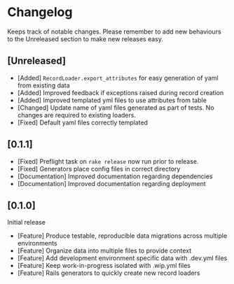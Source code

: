 # Changelog

Keeps track of notable changes. Please remember to add new behaviours to the
Unreleased section to make new releases easy.

## [Unreleased]

- [Added] `RecordLoader.export_attributes` for easy generation of yaml from
           existing data
- [Added] Improved feedback if exceptions raised during record creation
- [Added] Improved templated yml files to use attributes from table
- [Changed] Update name of yaml files generated as part of tests.
            No changes are required to existing loaders.
- [Fixed] Default yaml files correctly templated

## [0.1.1]

- [Fixed] Preflight task on `rake release` now run prior to release.
- [Fixed] Generators place config files in correct directory
- [Documentation] Improved documentation regarding dependencies
- [Documentation] Improved documentation regarding deployment

## [0.1.0]

Initial release

- [Feature] Produce testable, reproducible data migrations across multiple environments
- [Feature] Organize data into multiple files to provide context
- [Feature] Add development environment specific data with .dev.yml files
- [Feature] Keep work-in-progress isolated with .wip.yml files
- [Feature] Rails generators to quickly create new record loaders
